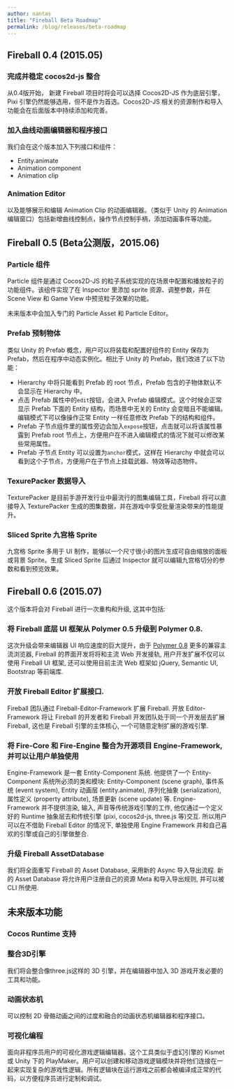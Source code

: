 ```yaml
---
author: nantas
title: "Fireball Beta Roadmap"
permalink: /blog/releases/beta-roadmap
--- 
```


## Fireball 0.4 (2015.05)

### 完成并稳定 cocos2d-js 整合

从0.4版开始， 新建 Fireball 项目时将会可以选择 Cocos2D-JS 作为底层引擎，Pixi 引擎仍然能够选用，但不是作为首选。Cocos2D-JS 相关的资源制作和导入功能会在后面版本中持续添加和完善。

### 加入曲线动画编辑器和程序接口

我们会在这个版本加入下列接口和组件：

- Entity.animate
- Animation component
- Animation clip

### Animation Editor

以及能够展示和编辑 Animation Clip 的动画编辑器。（类似于 Unity 的 Animation 编辑窗口）包括新增曲线控制点，操作节点控制手柄，添加动画事件等功能。

## Fireball 0.5 (Beta公测版，2015.06)

### Particle  组件

Particle 组件是通过 Cocos2D-JS 的粒子系统实现的在场景中配置和播放粒子的功能组件。该组件实现了在 Inspector 里添加 sprite 资源、调整参数，并在 Scene View 和 Game View 中预览粒子效果的功能。

未来版本中会加入专门的 Particle Asset 和 Particle Editor。

### Prefab 预制物体

类似 Unity 的 Prefab 概念，用户可以将装载和配置好组件的 Entity 保存为 Prefab，然后在程序中动态实例化。相比于 Unity 的 Prefab，我们改进了以下功能：

- Hierarchy 中将只能看到 Prefab 的 root 节点，Prefab 包含的子物体默认不会显示在 Hierarchy 中。
- 点击 Prefab 属性中的`edit`按钮，会进入 Prefab 编辑模式。这个时候会正常显示 Prefab 下面的 Entity 结构，而场景中无关的 Entity 会变暗且不能编辑。编辑模式下可以像操作正常 Entity 一样任意修改 Prefab 下的结构和组件。
- Prefab 子节点组件里的属性旁边会加入`expose`按钮，点击就可以将该属性暴露到 Prefab root 节点上，方便用户在不进入编辑模式的情况下就可以修改某些常用属性。
- Prefab 子节点 Entity 可以设置为`anchor`模式，这样在 Hierarchy 中就会可以看到这个子节点，方便用户在子节点上挂载武器、特效等动态物件。

### TexurePacker 数据导入

TexturePacker 是目前手游开发行业中最流行的图集编辑工具，Fireball 将可以直接导入 TexturePacker 生成的图集数据，并在游戏中享受批量渲染带来的性能提升。

### Sliced Sprite 九宫格 Sprite

九宫格 Sprite 多用于 UI 制作，能够以一个尺寸很小的图片生成可自由缩放的面板或背景 Sprite。生成 Sliced Sprite 后通过 Inspector 就可以编辑九宫格切分的参数和看到预览效果。

## Fireball 0.6 (2015.07)

这个版本将会对 Fireball 进行一次重构和升级, 这其中包括:

### 将 Fireball 底层 UI 框架从 Polymer 0.5 升级到 Polymer 0.8. 

这次升级会带来编辑器 UI 响应速度的巨大提升，由于 [Polymer 0.8](https://www.polymer-project.org/0.8/) 更多的兼容主流浏览器, Fireball 的界面开发将将和主流 Web 开发接轨, 用户开发扩展不仅可以使用 Fireball UI 框架, 还可以使用目前主流 Web 框架如 jQuery, Semantic UI, Bootstrap 等前端库.

### 开放 Fireball Editor 扩展接口.

Fireball 团队通过 Fireball-Editor-Framework 扩展 Fireball. 开放 Editor-Framework 将让 Fireball 的开发者和 Fireball 开发团队处于同一个开发层去扩展 Fireball, 这也是 Fireball 引擎的主体核心, 一个可随意定制扩展的游戏引擎.

### 将 Fire-Core 和 Fire-Engine 整合为开源项目 Engine-Framework, 并可以让用户单独使用

Engine-Framework 是一套 Entity-Component 系统. 他提供了一个 Entity-Component 系统所必须的类和模块: Entity-Component (scene graph), 事件系统 (event system), Entity 动画层 (entity.animate), 序列化抽象 (serialization), 属性定义 (property attribute), 场景更新 (scene update) 等. Engine-Framework 并不提供渲染, 输入, 声音等传统游戏引擎的工作, 他仅通过一个定义好的 Runtime 抽象层去和传统引擎 (pixi, cocos2d-js, three.js 等)交互. 所以用户可以在不借助 Fireball Editor 的情况下, 单独使用 Engine Framework 并和自己喜欢的引擎或自己的引擎做整合. 

### 升级 Fireball AssetDatabase

我们将全面重写 Fireball 的 Asset Database, 采用新的 Async 导入导出流程. 新的 Asset Database 将允许用户注册自己的资源 Meta 和导入导出规则, 并可以被 CLI 所使用.


## 未来版本功能

### Cocos Runtime 支持

### 整合3D引擎

我们将会整合像three.js这样的 3D 引擎，并在编辑器中加入 3D 游戏开发必要的工具和功能。

### 动画状态机

可以控制 2D 骨骼动画之间的过度和融合的动画状态机编辑器和程序接口。

### 可视化编程

面向非程序员用户的可视化游戏逻辑编辑器。这个工具类似于虚幻引擎的 Kismet 或 Unity 下的 PlayMaker。用户可以创建和移动游戏逻辑模块并将他们连接在一起来实现复杂的游戏性逻辑。所有逻辑块在运行游戏之前都会被编译成正常的代码，以方便程序员进行定制和调试。
